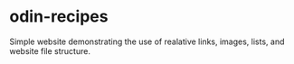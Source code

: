 # odin-recipes

Simple website demonstrating the use of realative links, images, lists, and website file structure.
